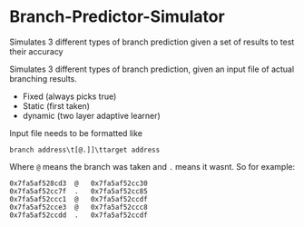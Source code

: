 # Branch-Predictor-Simulator
Simulates 3 different types of branch prediction given a set of results to test their accuracy


Simulates 3 different types of branch prediction, given an input file of actual branching results.

 - Fixed   (always picks true)
 - Static  (first taken)
 - dynamic (two layer adaptive learner)
 

Input file needs to be formatted like

    branch address\t[@.]]\ttarget address

Where `@` means the branch was taken and `.` means it wasnt. So for example:

    0x7fa5af528cd3	@	0x7fa5af52cc30
    0x7fa5af52cc7f	.	0x7fa5af52cc85
    0x7fa5af52ccc1	@	0x7fa5af52ccdf
    0x7fa5af52cce3	@	0x7fa5af52ccc8
    0x7fa5af52ccdd	.	0x7fa5af52ccdf
